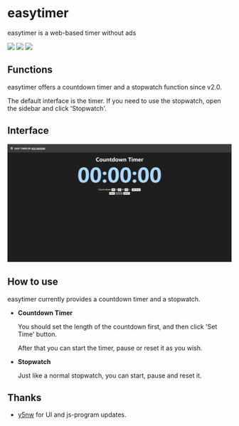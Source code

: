 # easytimer

easytimer is a web-based timer without ads

![](https://img.shields.io/github/v/release/Ace-Radom/easytimer?display_name=tag&include_prereleases)
![](https://img.shields.io/github/languages/code-size/Ace-Radom/easytimer)
![](https://img.shields.io/github/license/Ace-Radom/easytimer)

## Functions

easytimer offers a countdown timer and a stopwatch function since v2.0.

The default interface is the timer. If you need to use the stopwatch, open the sidebar and click 'Stopwatch'.

## Interface

![](images/interface.png)

## How to use

easytimer currently provides a countdown timer and a stopwatch.

- **Countdown Timer**

    You should set the length of the countdown first, and then click 'Set Time' button.

    After that you can start the timer, pause or reset it as you wish.

- **Stopwatch**

    Just like a normal stopwatch, you can start, pause and reset it.

## Thanks

- [y5nw](https://github.com/y5nw) for UI and js-program updates.